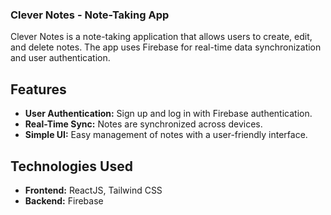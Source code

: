 ### **Clever Notes - Note-Taking App**

Clever Notes is a note-taking application that allows users to create, edit, and delete notes. The app uses Firebase for real-time data synchronization and user authentication.

## Features

- **User Authentication:** Sign up and log in with Firebase authentication.
- **Real-Time Sync:** Notes are synchronized across devices.
- **Simple UI:** Easy management of notes with a user-friendly interface.

## Technologies Used

- **Frontend:** ReactJS, Tailwind CSS
- **Backend:** Firebase
